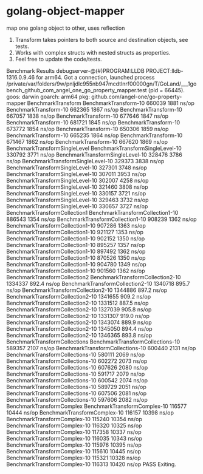 # golang-object-mapper
map one golang object to other, uses reflection

1. Transform takes pointers to both source and destination objects, see tests.
2. Works with complex structs with nested structs as properties.
3. Feel free to update the code/tests.


Benchmark Results
   debugserver-@(#)PROGRAM:LLDB  PROJECT:lldb-1316.0.9.46
   for arm64.
   Got a connection, launched process /private/var/folders/9w/pnljdlc955nb947mcdtlnrf00000gn/T/GoLand/___1gobench_github_com_angel_one_go_property_mapper.test (pid = 66445).
   goos: darwin
   goarch: arm64
   pkg: github.com/angel-one/go-property-mapper
   BenchmarkTransform
   BenchmarkTransform-10               	  660039	      1881 ns/op
   BenchmarkTransform-10               	  662365	      1867 ns/op
   BenchmarkTransform-10               	  667057	      1838 ns/op
   BenchmarkTransform-10               	  677646	      1847 ns/op
   BenchmarkTransform-10               	  681721	      1845 ns/op
   BenchmarkTransform-10               	  673772	      1854 ns/op
   BenchmarkTransform-10               	  650306	      1859 ns/op
   BenchmarkTransform-10               	  665235	      1864 ns/op
   BenchmarkTransform-10               	  671467	      1862 ns/op
   BenchmarkTransform-10               	  667620	      1869 ns/op
   BenchmarkTransformSingleLevel
   BenchmarkTransformSingleLevel-10    	  330792	      3771 ns/op
   BenchmarkTransformSingleLevel-10    	  328476	      3786 ns/op
   BenchmarkTransformSingleLevel-10    	  329373	      3838 ns/op
   BenchmarkTransformSingleLevel-10    	  327301	      3748 ns/op
   BenchmarkTransformSingleLevel-10    	  307011	      3953 ns/op
   BenchmarkTransformSingleLevel-10    	  302007	      4258 ns/op
   BenchmarkTransformSingleLevel-10    	  321460	      3808 ns/op
   BenchmarkTransformSingleLevel-10    	  330157	      3721 ns/op
   BenchmarkTransformSingleLevel-10    	  329463	      3732 ns/op
   BenchmarkTransformSingleLevel-10    	  330657	      3727 ns/op
   BenchmarkTransformCollection1
   BenchmarkTransformCollection1-10    	  886543	      1354 ns/op
   BenchmarkTransformCollection1-10    	  908239	      1362 ns/op
   BenchmarkTransformCollection1-10    	  907286	      1363 ns/op
   BenchmarkTransformCollection1-10    	  921127	      1353 ns/op
   BenchmarkTransformCollection1-10    	  902152	      1350 ns/op
   BenchmarkTransformCollection1-10    	  895257	      1357 ns/op
   BenchmarkTransformCollection1-10    	  897492	      1362 ns/op
   BenchmarkTransformCollection1-10    	  870526	      1350 ns/op
   BenchmarkTransformCollection1-10    	  904780	      1349 ns/op
   BenchmarkTransformCollection1-10    	  901560	      1362 ns/op
   BenchmarkTransformCollection2
   BenchmarkTransformCollection2-10    	 1334337	       892.4 ns/op
   BenchmarkTransformCollection2-10    	 1340718	       895.7 ns/op
   BenchmarkTransformCollection2-10    	 1344886	       897.2 ns/op
   BenchmarkTransformCollection2-10    	 1341655	       909.2 ns/op
   BenchmarkTransformCollection2-10    	 1331512	       887.5 ns/op
   BenchmarkTransformCollection2-10    	 1327039	       905.8 ns/op
   BenchmarkTransformCollection2-10    	 1331307	       919.0 ns/op
   BenchmarkTransformCollection2-10    	 1343074	       889.9 ns/op
   BenchmarkTransformCollection2-10    	 1345050	       894.4 ns/op
   BenchmarkTransformCollection2-10    	 1346365	       893.8 ns/op
   BenchmarkTransformCollections
   BenchmarkTransformCollections-10    	  589357	      2107 ns/op
   BenchmarkTransformCollections-10    	  600440	      2131 ns/op
   BenchmarkTransformCollections-10    	  580111	      2069 ns/op
   BenchmarkTransformCollections-10    	  602272	      2073 ns/op
   BenchmarkTransformCollections-10    	  607626	      2080 ns/op
   BenchmarkTransformCollections-10    	  591717	      2079 ns/op
   BenchmarkTransformCollections-10    	  600542	      2074 ns/op
   BenchmarkTransformCollections-10    	  589729	      2051 ns/op
   BenchmarkTransformCollections-10    	  607506	      2081 ns/op
   BenchmarkTransformCollections-10    	  597606	      2082 ns/op
   BenchmarkTransformComplex
   BenchmarkTransformComplex-10        	  116577	     10444 ns/op
   BenchmarkTransformComplex-10        	  116157	     10398 ns/op
   BenchmarkTransformComplex-10        	  115240	     10354 ns/op
   BenchmarkTransformComplex-10        	  116320	     10325 ns/op
   BenchmarkTransformComplex-10        	  117358	     10337 ns/op
   BenchmarkTransformComplex-10        	  116035	     10343 ns/op
   BenchmarkTransformComplex-10        	  115976	     10395 ns/op
   BenchmarkTransformComplex-10        	  115610	     10445 ns/op
   BenchmarkTransformComplex-10        	  115321	     10328 ns/op
   BenchmarkTransformComplex-10        	  116313	     10420 ns/op
   PASS
   Exiting.